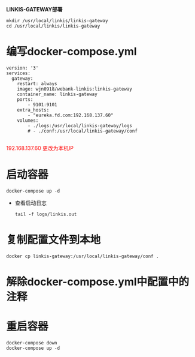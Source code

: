 <!--
 * @Author: wjn
 * @Date: 2020-03-10 16:42:06
 * @LastEditors: wjn
 * @LastEditTime: 2020-03-11 10:50:43
 -->
**LINKIS-GATEWAY部署**

    mkdir /usr/local/linkis/linkis-gateway
    cd /usr/local/linkis/linkis-gateway


# 编写docker-compose.yml
```
version: '3'
services: 
  gateway:
    restart: always
    image: wjn0918/webank-linkis:linkis-gateway
    container_name: linkis-gateway
    ports: 
        - 9101:9101
    extra_hosts:
        - "eureka.fd.com:192.168.137.60"
    volumes: 
        - ./logs:/usr/local/linkis-gateway/logs
        # - ./conf:/usr/local/linkis-gateway/conf
        
```

<font color="red">192.168.137.60  更改为本机IP</font>


# 启动容器

    docker-compose up -d

* 查看启动日志 

      tail -f logs/linkis.out

# 复制配置文件到本地

    docker cp linkis-gateway:/usr/local/linkis-gateway/conf .

# 解除docker-compose.yml中配置中的注释

# 重启容器
```
docker-compose down
docker-compose up -d
```
